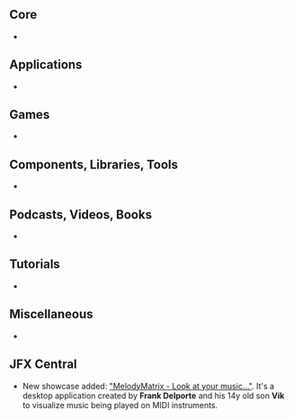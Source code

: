 ## Core

* 

## Applications

* 

## Games

* 

## Components, Libraries, Tools

*

## Podcasts, Videos, Books

*

## Tutorials

*

## Miscellaneous

*

## JFX Central

* New showcase added: ["MelodyMatrix - Look at your music..."](https://www.jfx-central.com/real_world/melodymatrix). It's a desktop application created by **Frank Delporte** and his 14y old son **Vik** to visualize music being played on MIDI instruments.

